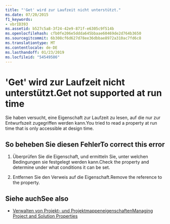 ```yaml
---
title: "'Get' wird zur Laufzeit nicht unterstützt."
ms.date: 07/20/2015
f1_keywords:
- vbrID393
ms.assetid: b527c5a8-3f24-42e9-871f-e6305c9f514b
ms.openlocfilehash: cfb0fe206e5ddda645bbaae60469de2d764b3650
ms.sourcegitcommit: 6b308cf6d627d78ee36dbbae8972a310ac7fd6c8
ms.translationtype: MT
ms.contentlocale: de-DE
ms.lasthandoff: 01/23/2019
ms.locfileid: "54549586"
---
```

# <a name="get-not-supported-at-run-time"></a><span data-ttu-id="21b93-102">'Get' wird zur Laufzeit nicht unterstützt.</span><span class="sxs-lookup"><span data-stu-id="21b93-102">Get not supported at run time</span></span>
<span data-ttu-id="21b93-103">Sie haben versucht, eine Eigenschaft zur Laufzeit zu lesen, auf die nur zur Entwurfszeit zugegriffen werden kann.</span><span class="sxs-lookup"><span data-stu-id="21b93-103">You tried to read a property at run time that is only accessible at design time.</span></span>  
  
## <a name="to-correct-this-error"></a><span data-ttu-id="21b93-104">So beheben Sie diesen Fehler</span><span class="sxs-lookup"><span data-stu-id="21b93-104">To correct this error</span></span>  
  
1.  <span data-ttu-id="21b93-105">Überprüfen Sie die Eigenschaft, und ermitteln Sie, unter welchen Bedingungen sie festgelegt werden kann.</span><span class="sxs-lookup"><span data-stu-id="21b93-105">Check the property and determine under what conditions it can be set.</span></span>  
  
2.  <span data-ttu-id="21b93-106">Entfernen Sie den Verweis auf die Eigenschaft.</span><span class="sxs-lookup"><span data-stu-id="21b93-106">Remove the reference to the property.</span></span>  
  
## <a name="see-also"></a><span data-ttu-id="21b93-107">Siehe auch</span><span class="sxs-lookup"><span data-stu-id="21b93-107">See also</span></span>
- [<span data-ttu-id="21b93-108">Verwalten von Projekt- und Projektmappeneigenschaften</span><span class="sxs-lookup"><span data-stu-id="21b93-108">Managing Project and Solution Properties</span></span>](/visualstudio/ide/managing-project-and-solution-properties)
